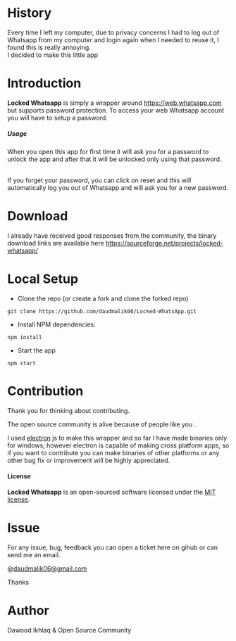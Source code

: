 # History #
Every time I left my computer, due to privacy concerns
I had to log out of Whatsapp from my computer and login again when I needed to reuse it,
I found this is really annoying.
<br>
I decided to make this little app
<br>

# Introduction #
<b>Locked Whatsapp</b> is simply a wrapper around https://web.whatsapp.com
but supports password protection.
To access your web Whatsapp account you will have to setup a password.

 ##### Usage #####
When you open this app for first time it will ask you for a
password to unlock the app and after that it will be unlocked only
using that password.

<br>
If you forget your password, you can click on reset and this will automatically log you out of Whatsapp
and will ask you for a new password.

# Download #
I already have received good responses from the community,
the binary download links are available here
https://sourceforge.net/projects/locked-whatsapp/

# Local Setup #
* Clone the repo (or create a fork and clone the forked repo)
```
git clone https://github.com/daudmalik06/Locked-WhatsApp.git
```
* Install NPM dependencies:
```
npm install
```
* Start the app
```
npm start
```

# Contribution #
Thank you for thinking about contributing.

The open source community is alive because of people like you . 

I used [electron](https://electron.atom.io/) js to make this wrapper and so far I have made 
binaries only for windows, however electron is capable of making cross platform apps, so if you want to contribute you can make binaries of other platforms or
any other bug fix or improvement will be highly appreciated. 

#### License ####
<b>Locked Whatsapp</b> is an open-sourced software licensed under the <a href="https://opensource.org/licenses/MIT">MIT license</a>.

# Issue #

For any issue, bug, feedback you can open a ticket here on gihub or can send me an email.

@daudmalik06@gmail.com

Thanks

# Author #
Dawood Ikhlaq & Open Source Community
